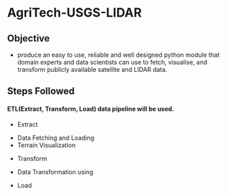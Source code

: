 # AgriTech-USGS-LIDAR
## Objective
- produce an easy to use, reliable and well designed python module that domain experts and data scientists can use to fetch, visualise, and transform publicly available satellite and LIDAR data.
## Steps Followed
#### ETL(Extract, Transform, Load) data pipeline will be used.
-  Extract
* Data Fetching and Loading
* Terrain Visualization
- Transform
* Data Transformation using
- Load
